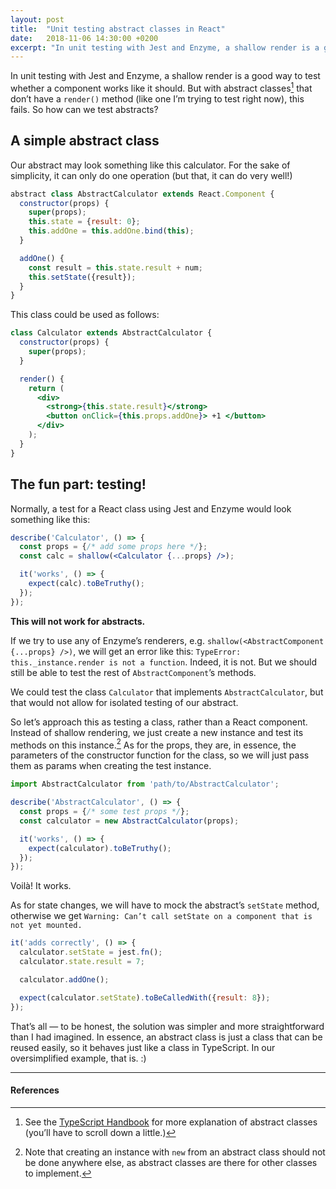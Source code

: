 ```yaml
---
layout: post
title:  "Unit testing abstract classes in React"
date:   2018-11-06 14:30:00 +0200
excerpt: "In unit testing with Jest and Enzyme, a shallow render is a good way to test whether a component works like it should. But with abstract classes that don’t have a render() method, this fails. So how can we test abstracts?"
---
```


In unit testing with Jest and Enzyme, a shallow render is a good way to test whether a component works like it should. But with abstract classes[^1] that don’t have a `render()` method (like one I’m trying to test right now), this fails. So how can we test abstracts?

## A simple abstract class

Our abstract may look something like this calculator. For the sake of simplicity, it can only do one operation (but that, it can do very well!)

```jsx
abstract class AbstractCalculator extends React.Component {
  constructor(props) {
    super(props);
    this.state = {result: 0};
    this.addOne = this.addOne.bind(this);
  }

  addOne() {
    const result = this.state.result + num;
    this.setState({result});
  }
}
```

This class could be used as follows:

```jsx
class Calculator extends AbstractCalculator {
  constructor(props) {
    super(props);
  }

  render() {
    return (
      <div>
        <strong>{this.state.result}</strong>
        <button onClick={this.props.addOne}> +1 </button>
      </div>
    );
  }
}
```

## The fun part: testing!

Normally, a test for a React class using Jest and Enzyme would look something like this:

```jsx
describe('Calculator', () => {
  const props = {/* add some props here */};
  const calc = shallow(<Calculator {...props} />);

  it('works', () => {
    expect(calc).toBeTruthy();
  });
});
```

**This will not work for abstracts.**

If we try to use any of Enzyme’s renderers, e.g. `shallow(<AbstractComponent {...props} />)`, we will get an error like this: `TypeError: this._instance.render is not a function`. Indeed, it is not. But we should still be able to test the rest of `AbstractComponent`’s methods.

We could test the class `Calculator` that implements `AbstractCalculator`, but that would not allow for isolated testing of our abstract.

So let’s approach this as testing a class, rather than a React component. Instead of shallow rendering, we just create a new instance and test its methods on this instance.[^2] As for the props, they are, in essence, the parameters of the constructor function for the class, so we will just pass them as params when creating the test instance.

```jsx
import AbstractCalculator from 'path/to/AbstractCalculator';

describe('AbstractCalculator', () => {
  const props = {/* some test props */};
  const calculator = new AbstractCalculator(props);

  it('works', () => {
    expect(calculator).toBeTruthy();  
  });
});
```

Voilà! It works.

As for state changes, we will have to mock the abstract’s `setState` method, otherwise we get `Warning: Can’t call setState on a component that is not yet mounted.`

```jsx
it('adds correctly', () => {
  calculator.setState = jest.fn();
  calculator.state.result = 7;

  calculator.addOne();

  expect(calculator.setState).toBeCalledWith({result: 8});  
});
```

Thatʼs all — to be honest, the solution was simpler and more straightforward than I had imagined. In essence, an abstract class is just a class that can be reused easily, so it behaves just like a class in TypeScript. In our oversimplified example, that is. :)

---

#### References

[^1]: See the [TypeScript Handbook](https://www.typescriptlang.org/docs/handbook/classes.html) for more explanation of abstract classes (youʼll have to scroll down a little.)

[^2]: Note that creating an instance with `new` from an abstract class should not be done anywhere else, as abstract classes are there for other classes to implement.
